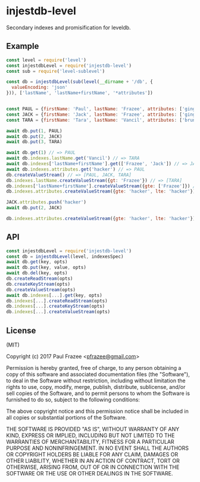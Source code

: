 # injestdb-level

Secondary indexes and promisification for leveldb.

## Example

```js
const level = require('level')
const injestdbLevel = require('injestdb-level')
const sub = require('level-sublevel')

const db = injestdbLevel(sub(level(__dirname + '/db', {
  valueEncoding: 'json'
})), ['lastName', 'lastName+firstName', '*attributes'])


const PAUL = {firstName: 'Paul', lastName: 'Frazee', attributes: ['ginger', 'hacker']}
const JACK = {firstName: 'Jack', lastName: 'Frazee', attributes: ['ginger', 'lawyer']}
const TARA = {firstName: 'Tara', lastName: 'Vancil', attributes: ['brunette', 'hacker']}

await db.put(1, PAUL)
await db.put(2, JACK)
await db.put(3, TARA)

await db.get(1) // => PAUL
await db.indexes.lastName.get('Vancil') // => TARA
await db.indexes['lastName+firstName'].get(['Frazee', 'Jack']) // => JACK
await db.indexes.attributes.get('hacker') // => PAUL
db.createValueStream() // => [PAUL, JACK, TARA]
db.indexes.lastName.createValueStream({gt: 'Frazee'}) // => [TARA]
db.indexes['lastName+firstName'].createValueStream({gte: ['Frazee']}) // => [JACK, PAUL, TARA]
db.indexes.attributes.createValueStream({gte: 'hacker', lte: 'hacker'}) // => [PAUL, TARA]

JACK.attributes.push('hacker')
await db.put(2, JACK)

db.indexes.attributes.createValueStream({gte: 'hacker', lte: 'hacker'}) // => [PAUL, TARA, JACK]
```

## API

```js
const injestdbLevel = require('injestdb-level')
const db = injestdbLevel(level, indexesSpec)
await db.get(key, opts)
await db.put(key, value, opts)
await db.del(key, opts)
db.createReadStream(opts)
db.createKeyStream(opts)
db.createValueStream(opts)
await db.indexes[...].get(key, opts)
db.indexes[...].createReadStream(opts)
db.indexes[...].createKeyStream(opts)
db.indexes[...].createValueStream(opts)
```

## License

(MIT)

Copyright (c) 2017 Paul Frazee &lt;pfrazee@gmail.com&gt;

Permission is hereby granted, free of charge, to any person obtaining a copy of
this software and associated documentation files (the "Software"), to deal in
the Software without restriction, including without limitation the rights to
use, copy, modify, merge, publish, distribute, sublicense, and/or sell copies
of the Software, and to permit persons to whom the Software is furnished to do
so, subject to the following conditions:

The above copyright notice and this permission notice shall be included in all
copies or substantial portions of the Software.

THE SOFTWARE IS PROVIDED "AS IS", WITHOUT WARRANTY OF ANY KIND, EXPRESS OR
IMPLIED, INCLUDING BUT NOT LIMITED TO THE WARRANTIES OF MERCHANTABILITY,
FITNESS FOR A PARTICULAR PURPOSE AND NONINFRINGEMENT. IN NO EVENT SHALL THE
AUTHORS OR COPYRIGHT HOLDERS BE LIABLE FOR ANY CLAIM, DAMAGES OR OTHER
LIABILITY, WHETHER IN AN ACTION OF CONTRACT, TORT OR OTHERWISE, ARISING FROM,
OUT OF OR IN CONNECTION WITH THE SOFTWARE OR THE USE OR OTHER DEALINGS IN THE
SOFTWARE.
